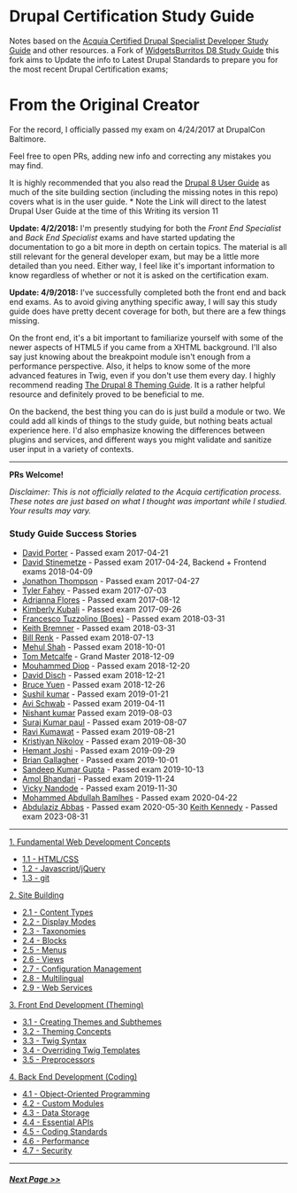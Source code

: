 # Drupal Certification Study Guide

Notes based on the [Acquia Certified Drupal Specialist Developer Study Guide]([https://acquia-academy.gitbooks.io/study-guide-acquia-certified-drupal-8-developer/content/study-guide.html](https://docs.acquia.com/acquia-academy/study-guides/d10-backend-specialist)) and other resources. a Fork of [WidgetsBurritos D8 Study Guide](https://github.com/WidgetsBurritos/d8-studyguide) this fork aims to Update the info to Latest Drupal Standards to prepare you for the most recent Drupal Certification exams;

# From the Original Creator 
For the record, I officially passed my exam on 4/24/2017 at DrupalCon Baltimore.

Feel free to open PRs, adding new info and correcting any mistakes you may find.

It is highly recommended that you also read the [Drupal 8 User Guide](https://www.drupal.org/docs/user_guide/en/index.html) as much of the site building section (including the missing notes in this repo) covers what is in the user guide. * Note the Link will direct to the latest Drupal User Guide at the time of this Writing its version 11

**Update: 4/2/2018:**
I'm presently studying for both the *Front End Specialist* and *Back End Specialist* exams and have started updating the documentation to go a bit more in depth on certain topics. The material is all still relevant for the general developer exam, but may be a little more detailed than you need. Either way, I feel like it's important information to know regardless of whether or not it is asked on the certification exam.

**Update: 4/9/2018:**
I've successfully completed both the front end and back end exams. As to avoid giving anything specific away, I will say this study guide does have pretty decent coverage for both, but there are a few things missing. 

On the front end, it's a bit important to familiarize yourself with some of the newer aspects of HTML5 if you came from a XHTML background. I'll also say just knowing about the breakpoint module isn't enough from a performance perspective. Also, it helps to know some of the more advanced features in Twig, even if you don't use them every day. I highly recommend reading [The Drupal 8 Theming Guide](https://sqndr.github.io/d8-theming-guide/index.html). It is a rather helpful resource and definitely proved to be beneficial to me. 

On the backend, the best thing you can do is just build a module or two. We could add all kinds of things to the study guide, but nothing beats actual experience here. I'd also emphasize knowing the differences between plugins and services, and different ways you might validate and sanitize user input in a variety of contexts.

---
**PRs Welcome!**

*Disclaimer: This is not officially related to the Acquia certification process. These notes are just based on what I thought was important while I studied. Your results may vary.*

### Study Guide Success Stories
- [David Porter](https://certification.acquia.com/user/1978) - Passed exam 2017-04-21
- [David Stinemetze](https://certification.acquia.com/user/4414) - Passed exam 2017-04-24, Backend + Frontend exams 2018-04-09
- [Jonathon Thompson](https://certification.acquia.com/user/2580) - Passed exam 2017-04-27
- [Tyler Fahey](https://certification.acquia.com/user/4647) - Passed exam 2017-07-03
- [Adrianna Flores](https://certification.acquia.com/user/4694) - Passed exam 2017-08-12
- [Kimberly Kubali](https://certification.acquia.com/user/1306) - Passed exam 2017-09-26
- [Francesco Tuzzolino (Boes)](https://certification.acquia.com/user/5647) - Passed exam 2018-03-31
- [Keith Bremner](https://certification.acquia.com/user/2268) - Passed exam 2018-03-31
- [Bill Renk](https://certification.acquia.com/user/6073) - Passed exam 2018-07-13
- [Mehul Shah](https://certification.acquia.com/user/6342) - Passed exam 2018-10-01
- [Tom Metcalfe](https://certification.acquia.com/user/5954) - Grand Master 2018-12-09
- [Mouhammed Diop](https://certification.acquia.com/user/375) - Passed exam 2018-12-20
- [David Disch](https://certification.acquia.com/user/5923) - Passed exam 2018-12-21
- [Bruce Yuen](https://certification.acquia.com/user/5375) - Passed exam 2018-12-26
- [Sushil kumar](https://certification.acquia.com/user/6724) - Passed exam 2019-01-21
- [Avi Schwab](https://certification.acquia.com/user/6900) - Passed exam 2019-04-11
- [Nishant kumar](https://certification.acquia.com/user/4349) Passed exam 2019-08-03
- [Suraj Kumar paul](https://certification.acquia.com/user/261) - Passed exam 2019-08-07
- [Ravi Kumawat](https://certification.acquia.com/user/7453) - Passed exam 2019-08-21
- [Kristiyan Nikolov](https://certification.acquia.com/user/7273) - Passed exam 2019-08-30
- [Hemant Joshi](https://certification.acquia.com/user/7759) - Passed exam 2019-09-29
- [Brian Gallagher](https://certification.acquia.com/user/4543) - Passed exam 2019-10-01
- [Sandeep Kumar Gupta](https://certification.acquia.com/user/7159) - Passed exam 2019-10-13
- [Amol Bhandari](https://certification.acquia.com/user/3264) - Passed exam 2019-11-24
- [Vicky Nandode](https://certification.acquia.com/user/7955) - Passed exam 2019-11-30
- [Mohammed Abdullah Bamlhes](https://certification.acquia.com/user/5223) - Passed exam 2020-04-22
- [Abdulaziz Abbas](https://certification.acquia.com/user/5185) - Passed exam 2020-05-30
  [Keith Kennedy](https://dev.acquia.com/person/community/keith-kennedy) - Passed exam 2023-08-31

---

[1. Fundamental Web Development Concepts](1-fundamentals)
  - [1.1 - HTML/CSS](1-fundamentals/1.1-html-css.md)
  - [1.2 - Javascript/jQuery](1-fundamentals/1.2-javascript-jquery.md)
  - [1.3 - git](1-fundamentals/1.3-git.md)

[2. Site Building](2-site-building)
  - [2.1 - Content Types](2-site-building/2.1-content-types.md)
  - [2.2 - Display Modes](2-site-building/2.2-display-modes.md)
  - [2.3 - Taxonomies](2-site-building/2.3-taxonomies.md)
  - [2.4 - Blocks](2-site-building/2.4-blocks.md)
  - [2.5 - Menus](2-site-building/2.5-menus.md)
  - [2.6 - Views](2-site-building/2.6-views.md)
  - [2.7 - Configuration Management](2-site-building/2.7-configuration-management.md)
  - [2.8 - Multilingual](2-site-building/2.8-multilingual.md)
  - [2.9 - Web Services](2-site-building/2.9-web-services.md)

[3. Front End Development (Theming)](3-front-end-development)
  - [3.1 - Creating Themes and Subthemes](3-front-end-development/3.1-creating-themes.md)
  - [3.2 - Theming Concepts](3-front-end-development/3.2-theming-concepts.md)
  - [3.3 - Twig Syntax](3-front-end-development/3.3-twig-syntax.md)
  - [3.4 - Overriding Twig Templates](3-front-end-development/3.4-twig-templates.md)
  - [3.5 - Preprocessors](3-front-end-development/3.5-preprocessors.md)

[4. Back End Development (Coding)](4-back-end-development)
  - [4.1 - Object-Oriented Programming](4-back-end-development/4.1-oop.md)
  - [4.2 - Custom Modules](4-back-end-development/4.2-custom-modules.md)
  - [4.3 - Data Storage](4-back-end-development/4.3-data-storage.md)
  - [4.4 - Essential APIs](4-back-end-development/4.4-essential-apis.md)
  - [4.5 - Coding Standards](4-back-end-development/4.5-coding-standards.md)
  - [4.6 - Performance](4-back-end-development/4.6-performance.md)
  - [4.7 - Security](4-back-end-development/4.7-security.md)

---

##### [Next Page >>](1-fundamentals/README.md)
